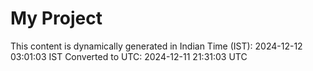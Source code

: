 # My Project

This content is dynamically generated in Indian Time (IST): 2024-12-12 03:01:03 IST
Converted to UTC: 2024-12-11 21:31:03 UTC
